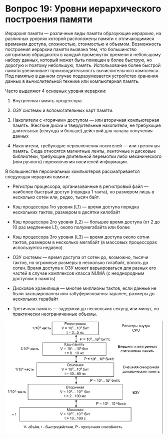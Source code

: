 # Вопрос 19: Уровни иерархического построения памяти
Иерархия памяти — различные виды памяти образующие иерархию, на различных уровнях которой расположены памяти с отличающимися временем доступа, сложностью, стоимостью и объемом. Возможность построения иерархии памяти вызвана тем, что большинство алгоритмов обращаются в каждый промежуток времени к небольшому набору данных, который может быть помещен в более быструю, но дорогую и поэтому небольшую, память. Использование более быстрой памяти увеличивает производительность вычислительного комплекса. Под памятью в данном случае подразумевается устройство хранения данных в вычислительной технике или компьютерная память.

Часто выделяют 4 основных уровня иерархии:

1. Внутренняя память процессора.

2. ОЗУ системы и вспомогательных карт памяти.

3. Накопители с «горячим» доступом — или вторичная компьютерная память. Жесткие диски и твердотельные накопители, не требующие длительных (секунды и больше) действий для начала получения данных

4. Накопители, требующие переключения носителей — или третичная память. Сюда относятся магнитные ленты, ленточные и дисковые библиотеки, требующие длительной перемотки либо механического (или ручного) переключения носителей информации.

В большинстве персональных компьютеров рассматривается следующая иерархия памяти:

* Регистры процессора, организованные в регистровый файл — наиболее быстрый доступ (порядка 1 такта), но размером лишь в несколько сотен или, редко, тысяч байт.

* Кэш процессора 1го уровня (L1) — время доступа порядка нескольких тактов, размером в десятки килобайт

* Кэш процессора 2го уровня (L2) — большее время доступа (от 2 до 10 раз медленнее L1), около полумегабайта или более

* Кэш процессора 3го уровня (L3) — время доступа около сотни тактов, размером в несколько мегабайт (в массовых процессорах используется недавно)

* ОЗУ системы — время доступа от сотен до, возможно, тысячи тактов, но огромные размеры в несколько гигабайт, вплоть до сотен. Время доступа к ОЗУ может варьироваться для разных его частей в случае комплексов класса NUMA (с неоднородным доступом в память)

* Дисковое хранилище — многие миллионы тактов, если данные не были закэшированны или забуферизованны заранее, размеры до нескольких терабайт

* Третичная память — задержки до нескольких секунд или минут, но практически неограниченные объемы.

![Иерархия](/resources/imgs/t19_1.PNG)
